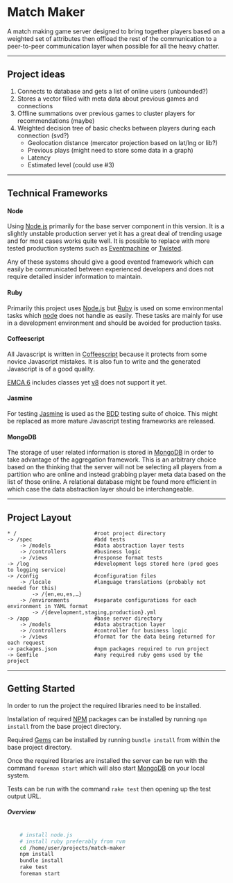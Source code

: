 # Match Maker

A match making game server designed to bring together players based on a weighted set of attributes then offload the rest of the communication to a peer-to-peer communication layer when possible for all the heavy chatter.

---

## Project ideas

1. Connects to database and gets a list of online users (unbounded?)
2. Stores a vector filled with meta data about previous games and connections
3. Offline summations over previous games to cluster players for recommendations (maybe)
4. Weighted decision tree of basic checks between players during each connection (svd?)
	+ Geolocation distance (mercator projection based on lat/lng or lib?)
	+ Previous plays (might need to store some data in a graph)
	+ Latency
	+ Estimated level (could use #3)

---

## Technical Frameworks

#### Node

Using [Node.js][node] primarily for the base server component in this version. It is a slightly unstable production server yet it has a great deal of trending usage and for most cases works quite well. It is possible to replace with more tested production systems such as [Eventmachine][em] or [Twisted][td].

Any of these systems should give a good evented framework which can easily be communicated between experienced developers and does not require detailed insider information to maintain.

#### Ruby

Primarily this project uses [Node.js][node] but [Ruby][ruby] is used on some environmental tasks which [node][node] does not handle as easily. These tasks are mainly for use in a development environment and should be avoided for production tasks.

#### Coffeescript

All Javascript is written in [Coffeescript][cs] because it protects from some novice Javascript mistakes. It is also fun to write and the generated Javascript is of a good quality.

[EMCA 6][emca] includes classes yet [v8][v8] does not support it yet.

#### Jasmine

For testing [Jasmine][jas] is used as the [BDD][bdd] testing suite of choice. This might be replaced as more mature Javascript testing frameworks are released.

#### MongoDB

The storage of user related information is stored in [MongoDB][mon] in order to take advantage of the aggregation framework. This is an arbitrary choice based on the thinking that the server will not be selecting all players from a partition who are online and instead grabbing player meta data based on the list of those online. A relational database might be found more efficient in which case the data abstraction layer should be interchangeable.

---

## Project Layout

	* /							#root project directory
	-> /spec					#bdd tests
		-> /models				#data abstraction layer tests
		-> /controllers			#business logic
		-> /views				#response format tests
	-> /log						#development logs stored here (prod goes to logging service)
	-> /config					#configuration files
		-> /locale				#language translations (probably not needed for this)
			-> /{en,eu,es,…}
		-> /environments		#separate configurations for each environment in YAML format
			-> /{development,staging,production}.yml
	-> /app						#base server directory
		-> /models				#data abstraction layer
		-> /controllers			#controller for business logic
		-> /views				#format for the data being returned for each request
	-> packages.json			#npm packages required to run project
	-> Gemfile					#any required ruby gems used by the project

---

## Getting Started

In order to run the project the required libraries need to be installed.

Installation of required [NPM][npm] packages can be installed by running ```npm install``` from the base project directory.

Required [Gems][gems] can be installed by running ```bundle install``` from within the base project directory.

Once the required libraries are installed the server can be run with the command ```foreman start``` which will also start [MongoDB][mon] on your local system.

Tests can be run with the command ```rake test``` then opening up the test output URL.

##### Overview

```bash

	# install node.js
	# install ruby preferably from rvm
	cd /home/user/projects/match-maker
	npm install
	bundle install
	rake test
	foreman start

```

[gems]: http://gems.org
[node]: http://nodejs.org/
[haml]: http://haml.com
[em]: http://eventmachine.com
[td]: http://twisted.com
[cs]: http://coffeescript.org
[emca]: http://emca.org
[v8]: http://v8.com
[jas]: http://jasmine.com
[bdd]: http://bdd.com
[mon]: http://mongo.com
[ruby]: http://ruby.com
[npm]: https://npmjs.org/